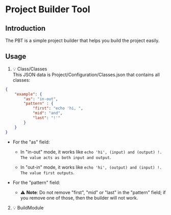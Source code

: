# Project Builder Tool

## Introduction
The PBT is a simple project builder that helps you build the project easily.


## Usage
1. 💡 Class/Classes <br>
This JSON data is Project/Configuration/Classes.json that contains all classes:
```json
{
    "example": { 
        "as": "in-out",
        "pattern" : {
            "first": "echo 'hi, ",
            "mid": "and",
            "last": "!'"
        }
    }
}
```
- For the "as" field:

   + In "in-out" mode, it works like `echo 'hi', (input) and (output) !. The value acts as both input and output`.

   + In "out-in" mode, it works like `echo 'hi', (output) and (input) !. The value first outputs`.

- For the "pattern" field:
   + ⚠️ **Note**: Do not remove "first", "mid" or "last" in the "pattern" field; if you remove one of those, then the builder will not work.

2.  💡 BuildModule <br>
